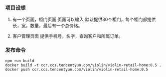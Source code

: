 ### 项目设想

1. 有一个页面，柜门页面
页面可以输入 默认提供30个柜门，每个柜门都提供 长，宽，数量，最后有一个总价格。

2. 客户管理页面
提供手机号，名字，查询客户和所属订单。

### 发布命令

    npm run build
    docker build -t ccr.ccs.tencentyun.com/violin/violin-retail-home:0.5 .
    docker push ccr.ccs.tencentyun.com/violin/violin-retail-home:0.5


